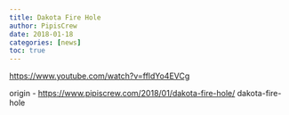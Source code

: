 ```yaml
---
title: Dakota Fire Hole
author: PipisCrew
date: 2018-01-18
categories: [news]
toc: true
---
```


https://www.youtube.com/watch?v=ffldYo4EVCg

origin - https://www.pipiscrew.com/2018/01/dakota-fire-hole/ dakota-fire-hole